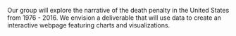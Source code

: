 Our group will explore the narrative of the death penalty in the United States from 1976 - 2016.  We envision a deliverable that will use data to create an interactive webpage featuring charts and visualizations. 
